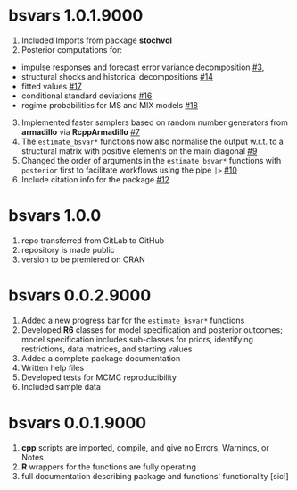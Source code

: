 # bsvars 1.0.1.9000

1.  Included Imports from package **stochvol**
2.  Posterior computations for:

-   impulse responses and forecast error variance decomposition [#3](https://github.com/donotdespair/bsvars/issues/3),
-   structural shocks and historical decompositions [#14](https://github.com/donotdespair/bsvars/issues/14)
-   fitted values [#17](https://github.com/donotdespair/bsvars/issues/17)
-   conditional standard deviations [#16](https://github.com/donotdespair/bsvars/issues/16)
-   regime probabilities for MS and MIX models [#18](https://github.com/donotdespair/bsvars/issues/18)

3.  Implemented faster samplers based on random number generators from **armadillo** via **RcppArmadillo** [#7](https://github.com/donotdespair/bsvars/issues/7)
4.  The `estimate_bsvar*` functions now also normalise the output w.r.t. to a structural matrix with positive elements on the main diagonal [#9](https://github.com/donotdespair/bsvars/issues/9)
5.  Changed the order of arguments in the `estimate_bsvar*` functions with `posterior` first to facilitate workflows using the pipe `|>` [#10](https://github.com/donotdespair/bsvars/issues/10)
6.  Include citation info for the package [#12](https://github.com/donotdespair/bsvars/issues/12)


# bsvars 1.0.0

1.  repo transferred from GitLab to GitHub
2.  repository is made public
3.  version to be premiered on CRAN

# bsvars 0.0.2.9000

1.  Added a new progress bar for the `estimate_bsvar*` functions
2.  Developed **R6** classes for model specification and posterior outcomes; model specification includes sub-classes for priors, identifying restrictions, data matrices, and starting values
3.  Added a complete package documentation
4.  Written help files
5.  Developed tests for MCMC reproducibility
6.  Included sample data

# bsvars 0.0.1.9000

1.  **cpp** scripts are imported, compile, and give no Errors, Warnings, or Notes
2.  **R** wrappers for the functions are fully operating
3.  full documentation describing package and functions' functionality [sic!]
